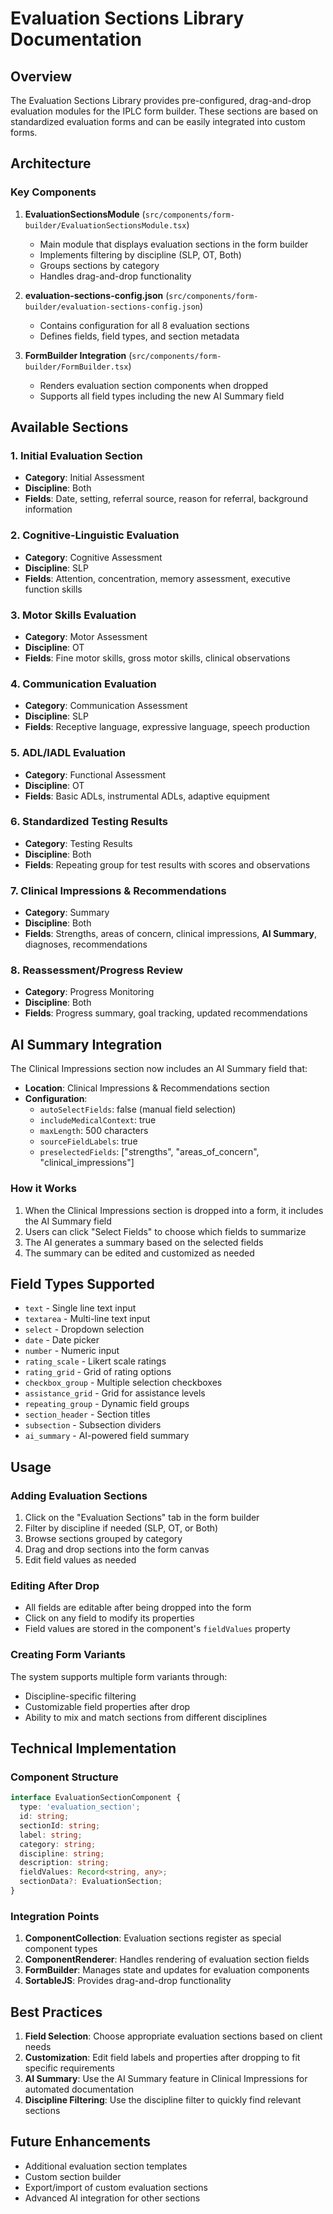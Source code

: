 # Evaluation Sections Library Documentation

## Overview

The Evaluation Sections Library provides pre-configured, drag-and-drop evaluation modules for the IPLC form builder. These sections are based on standardized evaluation forms and can be easily integrated into custom forms.

## Architecture

### Key Components

1. **EvaluationSectionsModule** (`src/components/form-builder/EvaluationSectionsModule.tsx`)
   - Main module that displays evaluation sections in the form builder
   - Implements filtering by discipline (SLP, OT, Both)
   - Groups sections by category
   - Handles drag-and-drop functionality

2. **evaluation-sections-config.json** (`src/components/form-builder/evaluation-sections-config.json`)
   - Contains configuration for all 8 evaluation sections
   - Defines fields, field types, and section metadata

3. **FormBuilder Integration** (`src/components/form-builder/FormBuilder.tsx`)
   - Renders evaluation section components when dropped
   - Supports all field types including the new AI Summary field

## Available Sections

### 1. Initial Evaluation Section
- **Category**: Initial Assessment
- **Discipline**: Both
- **Fields**: Date, setting, referral source, reason for referral, background information

### 2. Cognitive-Linguistic Evaluation
- **Category**: Cognitive Assessment
- **Discipline**: SLP
- **Fields**: Attention, concentration, memory assessment, executive function skills

### 3. Motor Skills Evaluation
- **Category**: Motor Assessment
- **Discipline**: OT
- **Fields**: Fine motor skills, gross motor skills, clinical observations

### 4. Communication Evaluation
- **Category**: Communication Assessment
- **Discipline**: SLP
- **Fields**: Receptive language, expressive language, speech production

### 5. ADL/IADL Evaluation
- **Category**: Functional Assessment
- **Discipline**: OT
- **Fields**: Basic ADLs, instrumental ADLs, adaptive equipment

### 6. Standardized Testing Results
- **Category**: Testing Results
- **Discipline**: Both
- **Fields**: Repeating group for test results with scores and observations

### 7. Clinical Impressions & Recommendations
- **Category**: Summary
- **Discipline**: Both
- **Fields**: Strengths, areas of concern, clinical impressions, **AI Summary**, diagnoses, recommendations

### 8. Reassessment/Progress Review
- **Category**: Progress Monitoring
- **Discipline**: Both
- **Fields**: Progress summary, goal tracking, updated recommendations

## AI Summary Integration

The Clinical Impressions section now includes an AI Summary field that:

- **Location**: Clinical Impressions & Recommendations section
- **Configuration**:
  - `autoSelectFields`: false (manual field selection)
  - `includeMedicalContext`: true
  - `maxLength`: 500 characters
  - `sourceFieldLabels`: true
  - `preselectedFields`: ["strengths", "areas_of_concern", "clinical_impressions"]

### How it Works

1. When the Clinical Impressions section is dropped into a form, it includes the AI Summary field
2. Users can click "Select Fields" to choose which fields to summarize
3. The AI generates a summary based on the selected fields
4. The summary can be edited and customized as needed

## Field Types Supported

- `text` - Single line text input
- `textarea` - Multi-line text input
- `select` - Dropdown selection
- `date` - Date picker
- `number` - Numeric input
- `rating_scale` - Likert scale ratings
- `rating_grid` - Grid of rating options
- `checkbox_group` - Multiple selection checkboxes
- `assistance_grid` - Grid for assistance levels
- `repeating_group` - Dynamic field groups
- `section_header` - Section titles
- `subsection` - Subsection dividers
- `ai_summary` - AI-powered field summary

## Usage

### Adding Evaluation Sections

1. Click on the "Evaluation Sections" tab in the form builder
2. Filter by discipline if needed (SLP, OT, or Both)
3. Browse sections grouped by category
4. Drag and drop sections into the form canvas
5. Edit field values as needed

### Editing After Drop

- All fields are editable after being dropped into the form
- Click on any field to modify its properties
- Field values are stored in the component's `fieldValues` property

### Creating Form Variants

The system supports multiple form variants through:
- Discipline-specific filtering
- Customizable field properties after drop
- Ability to mix and match sections from different disciplines

## Technical Implementation

### Component Structure

```typescript
interface EvaluationSectionComponent {
  type: 'evaluation_section';
  id: string;
  sectionId: string;
  label: string;
  category: string;
  discipline: string;
  description: string;
  fieldValues: Record<string, any>;
  sectionData?: EvaluationSection;
}
```

### Integration Points

1. **ComponentCollection**: Evaluation sections register as special component types
2. **ComponentRenderer**: Handles rendering of evaluation section fields
3. **FormBuilder**: Manages state and updates for evaluation components
4. **SortableJS**: Provides drag-and-drop functionality

## Best Practices

1. **Field Selection**: Choose appropriate evaluation sections based on client needs
2. **Customization**: Edit field labels and properties after dropping to fit specific requirements
3. **AI Summary**: Use the AI Summary feature in Clinical Impressions for automated documentation
4. **Discipline Filtering**: Use the discipline filter to quickly find relevant sections

## Future Enhancements

- Additional evaluation section templates
- Custom section builder
- Export/import of custom evaluation sections
- Advanced AI integration for other sections